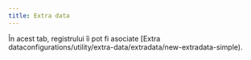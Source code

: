 ```yaml
---
title: Extra data
---
```


În acest tab, registrului îi pot fi asociate [Extra dataconfigurations/utility/extra-data/extradata/new-extradata-simple).